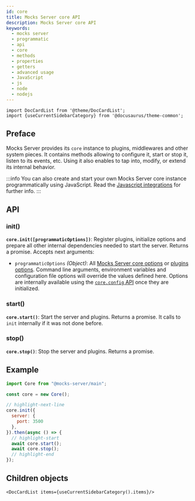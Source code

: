```yaml
---
id: core
title: Mocks Server core API
description: Mocks Server core API
keywords:
  - mocks server
  - programmatic
  - api
  - core
  - methods
  - properties
  - getters
  - advanced usage
  - JavaScript
  - js
  - node
  - nodejs
---
```


```mdx-code-block
import DocCardList from '@theme/DocCardList';
import {useCurrentSidebarCategory} from '@docusaurus/theme-common';
```

## Preface

Mocks Server provides its `core` instance to plugins, middlewares and other system pieces. It contains methods allowing to configure it, start or stop it, listen to its events, etc. Using it also enables to tap into, modify, or extend its internal behavior.

:::info
You can also create and start your own Mocks Server core instance programmatically using JavaScript. Read the [Javascript integrations](integrations/javascript.md) for further info.
:::

## API

### init()

__`core.init([programmaticOptions])`__: Register plugins, initialize options and prepare all other internal dependencies needed to start the server. Returns a promise. Accepts next arguments:
  * `programmaticOptions` _(Object)_: All [Mocks Server core options](configuration/options.md#core-options) or [plugins options](configuration/options.md#plugin-options). Command line arguments, environment variables and configuration file options will override the values defined here. Options are internally available using the [`core.config` API](#config) once they are initialized.

### start()

__`core.start()`__: Start the server and plugins. Returns a promise. It calls to `init` internally if it was not done before.

### stop()

__`core.stop()`__: Stop the server and plugins. Returns a promise.


## Example
```js
import Core from "@mocks-server/main";

const core = new Core();

// highlight-next-line
core.init({
  server: {
    port: 3500
  },
}).then(async () => {
  // highlight-start
  await core.start();
  await core.stop();
  // highlight-end
});
```

## Children objects

```mdx-code-block
<DocCardList items={useCurrentSidebarCategory().items}/>
```